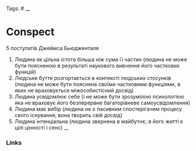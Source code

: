 
Tags: #
__
# Conspect

5 постулатів Джеймса Бьюдженталя
1. Людина як цільна істота більша ніж сума її частин (людина не може бути поясненою в результаті наукового вивчення його часткових функцій)
2. Людське буття розгортається в контексті людських стосунків (людина не може бути пояснена своїми частковими функціями, в яких не враховується міжособистісний досвід)
3. Людина усвідомлює себе (і не може бути зрозумілою психологією яка не враховує його безперервне багаторівневе самоусвідомлення)
4. Людина має вибір (людина не є пасивним спостерігачем процесу свого існування; вона творить свій досвід)
5. Людина інтенціальна (людина звернена в майбутнє; в його житті є цілі цінності і сенс)
__
### Links
